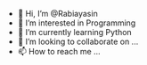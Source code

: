 - 👋 Hi, I’m @Rabiayasin
- 👀 I’m interested in Programming
- 🌱 I’m currently learning Python
- 💞️ I’m looking to collaborate on ...
- 📫 How to reach me ...

<!---
Rabiayasin/Rabiayasin is a ✨ special ✨ repository because its `README.md` (this file) appears on your GitHub profile.
You can click the Preview link to take a look at your changes.
--->
